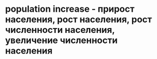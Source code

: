 # population increase - прирост населения, рост населения, рост численности населения, увеличение численности населения
